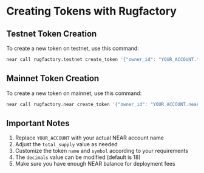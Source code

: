 # Creating Tokens with Rugfactory

## Testnet Token Creation

To create a new token on testnet, use this command:

```bash
near call rugfactory.testnet create_token '{"owner_id": "YOUR_ACCOUNT.testnet", "total_supply": "1000000000000000", "metadata": { "spec": "ft-1.0.0", "name": "Example Token", "symbol": "EXMPL", "icon": null, "reference": null, "reference_hash": null, "decimals": 18 }}' --accountId YOUR_ACCOUNT.testnet
```

## Mainnet Token Creation

To create a new token on mainnet, use this command:

```bash
near call rugfactory.near create_token '{"owner_id": "YOUR_ACCOUNT.near", "total_supply": "1000000000000000", "metadata": { "spec": "ft-1.0.0", "name": "Example Token", "symbol": "EXMPL", "icon": null, "reference": null, "reference_hash": null, "decimals": 18 }}' --accountId YOUR_ACCOUNT.near
```

## Important Notes

1. Replace `YOUR_ACCOUNT` with your actual NEAR account name
2. Adjust the `total_supply` value as needed
3. Customize the token `name` and `symbol` according to your requirements
4. The `decimals` value can be modified (default is 18)
5. Make sure you have enough NEAR balance for deployment fees